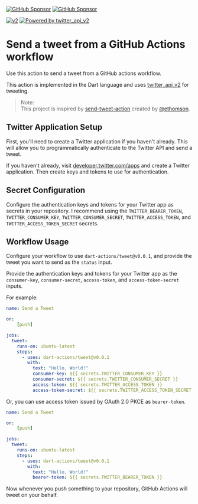 [![GitHub Sponsor](https://img.shields.io/static/v1?label=Sponsor&message=%E2%9D%A4&logo=GitHub&color=ff69b4)](https://github.com/sponsors/myConsciousness)
[![GitHub Sponsor](https://img.shields.io/static/v1?label=Maintainer&message=myConsciousness&logo=GitHub&color=00acee)](https://github.com/myConsciousness)

[![v2](https://img.shields.io/endpoint?url=https%3A%2F%2Ftwbadges.glitch.me%2Fbadges%2Fv2)](https://developer.twitter.com/en/docs/twitter-api)
[![Powered by twitter_api_v2](https://img.shields.io/badge/Powered%20by-twitter_api_v2-00acee.svg)](https://github.com/twitter-dart/twitter-api-v2)

# Send a tweet from a GitHub Actions workflow

Use this action to send a tweet from a GitHub actions workflow.

This action is implemented in the Dart language and uses [twitter_api_v2](https://github.com/twitter-dart/twitter-api-v2) for tweeting.

> Note:</br>
> This project is inspired by [send-tweet-action](https://github.com/ethomson/send-tweet-action) created by [@ethomson](https://github.com/ethomson).</br>

## Twitter Application Setup

First, you'll need to create a Twitter application if you haven't
already.  This will allow you to programmatically authenticate to
the Twitter API and send a tweet.

If you haven't already, visit
[developer.twitter.com/apps](https://developer.twitter.com/apps)
and create a Twitter application.  Then create keys and tokens
to use for authentication.

## Secret Configuration

Configure the authentication keys and tokens for your Twitter
app as secrets in your repository.  I recommend using the `TWITTER_BEARER_TOKEN`,
`TWITTER_CONSUMER_KEY`, `TWITTER_CONSUMER_SECRET`,
`TWITTER_ACCESS_TOKEN`, and `TWITTER_ACCESS_TOKEN_SECRET`
secrets.

## Workflow Usage

Configure your workflow to use `dart-actions/tweet@v0.0.1`,
and provide the tweet you want to send as the `status` input.

Provide the authentication keys and tokens for your Twitter app
as the `consumer-key`, `consumer-secret`, `access-token`, and
`access-token-secret` inputs.

For example:

```yml
name: Send a Tweet

on:
    [push]

jobs:
  tweet:
    runs-on: ubuntu-latest
    steps:
      - uses: dart-actions/tweet@v0.0.1
        with:
          text: "Hello, World!"
          consumer-key: ${{ secrets.TWITTER_CONSUMER_KEY }}
          consumer-secret: ${{ secrets.TWITTER_CONSUMER_SECRET }}
          access-token: ${{ secrets.TWITTER_ACCESS_TOKEN }}
          access-token-secret: ${{ secrets.TWITTER_ACCESS_TOKEN_SECRET }}
```

Or, you can use access token issued by OAuth 2.0 PKCE as `bearer-token`.

```yml
name: Send a Tweet

on:
    [push]

jobs:
  tweet:
    runs-on: ubuntu-latest
    steps:
      - uses: dart-actions/tweet@v0.0.1
        with:
          text: "Hello, World!"
          bearer-token: ${{ secrets.TWITTER_BEARER_TOKEN }}
```

Now whenever you push something to your repository, GitHub Actions
will tweet on your behalf.

